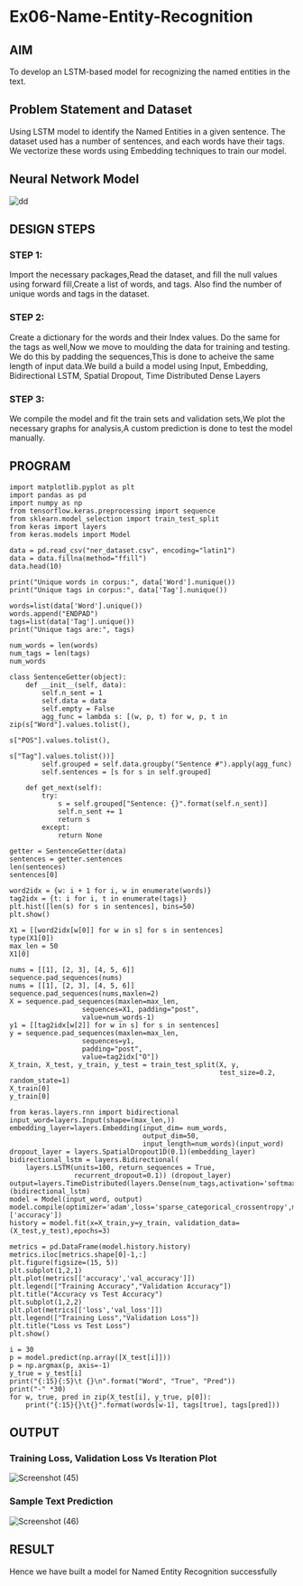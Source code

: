 # Ex06-Name-Entity-Recognition

## AIM

To develop an LSTM-based model for recognizing the named entities in the text.

## Problem Statement and Dataset

Using LSTM model to identify the Named Entities in a given sentence. The dataset used has a
number of sentences, and each words have their tags. We vectorize these words using
Embedding techniques to train our model.

## Neural Network Model

![dd](https://user-images.githubusercontent.com/89703145/197463794-dec2a244-8487-4f8d-a5cf-5167084a7d8f.png)

## DESIGN STEPS

### STEP 1:

Import the necessary packages,Read the dataset, and fill the null values using forward fill,Create a list of words, and tags. Also find the number of unique words and tags in the dataset.

### STEP 2:

Create a dictionary for the words and their Index values. Do the same for the tags as well,Now we move to moulding the data for training and testing. We do this by padding the sequences,This is done to acheive the same length of input data.We build a build a model using Input, Embedding, Bidirectional LSTM, Spatial Dropout, Time
Distributed Dense Layers

### STEP 3:

We compile the model and fit the train sets and validation sets,We plot the necessary graphs for analysis,A custom prediction is done to test the model manually.

## PROGRAM

```python3
import matplotlib.pyplot as plt
import pandas as pd
import numpy as np
from tensorflow.keras.preprocessing import sequence
from sklearn.model_selection import train_test_split
from keras import layers
from keras.models import Model
```
```python3
data = pd.read_csv("ner_dataset.csv", encoding="latin1")
data = data.fillna(method="ffill")
data.head(10)
```
```python3
print("Unique words in corpus:", data['Word'].nunique())
print("Unique tags in corpus:", data['Tag'].nunique())
```
```python3
words=list(data['Word'].unique())
words.append("ENDPAD")
tags=list(data['Tag'].unique())
print("Unique tags are:", tags)
```
```python3
num_words = len(words)
num_tags = len(tags)
num_words
```
```python3
class SentenceGetter(object):
    def __init__(self, data):
        self.n_sent = 1
        self.data = data
        self.empty = False
        agg_func = lambda s: [(w, p, t) for w, p, t in zip(s["Word"].values.tolist(),
                                                           s["POS"].values.tolist(),
                                                           s["Tag"].values.tolist())]
        self.grouped = self.data.groupby("Sentence #").apply(agg_func)
        self.sentences = [s for s in self.grouped]
    
    def get_next(self):
        try:
            s = self.grouped["Sentence: {}".format(self.n_sent)]
            self.n_sent += 1
            return s
        except:
            return None
```
```python3
getter = SentenceGetter(data)
sentences = getter.sentences
len(sentences)
sentences[0]
```
```python3
word2idx = {w: i + 1 for i, w in enumerate(words)}
tag2idx = {t: i for i, t in enumerate(tags)}
plt.hist([len(s) for s in sentences], bins=50)
plt.show()
```
```python3
X1 = [[word2idx[w[0]] for w in s] for s in sentences]
type(X1[0])
max_len = 50
X1[0]
```
```python3
nums = [[1], [2, 3], [4, 5, 6]]
sequence.pad_sequences(nums)
nums = [[1], [2, 3], [4, 5, 6]]
sequence.pad_sequences(nums,maxlen=2)
X = sequence.pad_sequences(maxlen=max_len,
                  sequences=X1, padding="post",
                  value=num_words-1)
y1 = [[tag2idx[w[2]] for w in s] for s in sentences]
y = sequence.pad_sequences(maxlen=max_len,
                  sequences=y1,
                  padding="post",
                  value=tag2idx["O"])
X_train, X_test, y_train, y_test = train_test_split(X, y,
                                                    test_size=0.2, random_state=1)
X_train[0]
y_train[0]
```
```python3
from keras.layers.rnn import bidirectional
input_word=layers.Input(shape=(max_len,))
embedding_layer=layers.Embedding(input_dim= num_words,
                                 output_dim=50,
                                 input_length=num_words)(input_word)
dropout_layer = layers.SpatialDropout1D(0.1)(embedding_layer)
bidirectional_lstm = layers.Bidirectional(
    layers.LSTM(units=100, return_sequences = True, 
                recurrent_dropout=0.1)) (dropout_layer)   
output=layers.TimeDistributed(layers.Dense(num_tags,activation='softmax'))(bidirectional_lstm) 
model = Model(input_word, output)
model.compile(optimizer='adam',loss='sparse_categorical_crossentropy',metrics=
['accuracy'])
history = model.fit(x=X_train,y=y_train, validation_data=(X_test,y_test),epochs=3)
```
```python3
metrics = pd.DataFrame(model.history.history)
metrics.iloc[metrics.shape[0]-1,:]
plt.figure(figsize=(15, 5))
plt.subplot(1,2,1)
plt.plot(metrics[['accuracy','val_accuracy']])
plt.legend(["Training Accuracy","Validation Accuracy"])
plt.title("Accuracy vs Test Accuracy")
plt.subplot(1,2,2)
plt.plot(metrics[['loss','val_loss']])
plt.legend(["Training Loss","Validation Loss"])
plt.title("Loss vs Test Loss")
plt.show()
```
```python3
i = 30
p = model.predict(np.array([X_test[i]]))
p = np.argmax(p, axis=-1)
y_true = y_test[i]
print("{:15}{:5}\t {}\n".format("Word", "True", "Pred"))
print("-" *30)
for w, true, pred in zip(X_test[i], y_true, p[0]):
    print("{:15}{}\t{}".format(words[w-1], tags[true], tags[pred]))
```
## OUTPUT

### Training Loss, Validation Loss Vs Iteration Plot

![Screenshot (45)](https://user-images.githubusercontent.com/89703145/197463503-fef15f68-edc6-4c23-a136-22d63f653b50.png)

### Sample Text Prediction

![Screenshot (46)](https://user-images.githubusercontent.com/89703145/197463547-a98fe639-954f-47e0-aceb-2d14c1b863a2.png)

## RESULT
Hence we have built a model for Named Entity Recognition successfully
